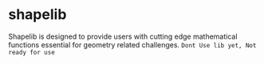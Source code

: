 # shapelib
Shapelib is designed to provide users with cutting edge mathematical functions essential for geometry related challenges.
```Dont Use lib yet, Not ready for use```

